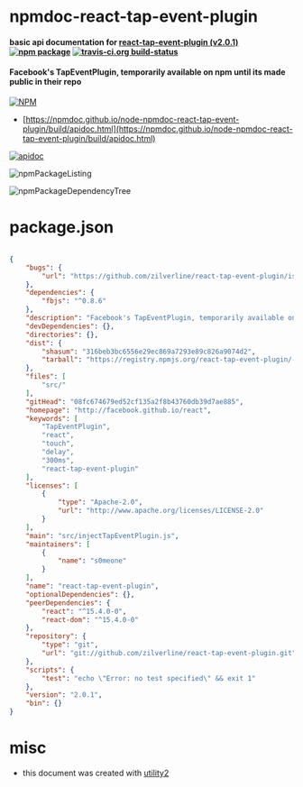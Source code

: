 # npmdoc-react-tap-event-plugin

#### basic api documentation for  [react-tap-event-plugin (v2.0.1)](http://facebook.github.io/react)  [![npm package](https://img.shields.io/npm/v/npmdoc-react-tap-event-plugin.svg?style=flat-square)](https://www.npmjs.org/package/npmdoc-react-tap-event-plugin) [![travis-ci.org build-status](https://api.travis-ci.org/npmdoc/node-npmdoc-react-tap-event-plugin.svg)](https://travis-ci.org/npmdoc/node-npmdoc-react-tap-event-plugin)

#### Facebook's TapEventPlugin, temporarily available on npm until its made public in their repo

[![NPM](https://nodei.co/npm/react-tap-event-plugin.png?downloads=true&downloadRank=true&stars=true)](https://www.npmjs.com/package/react-tap-event-plugin)

- [https://npmdoc.github.io/node-npmdoc-react-tap-event-plugin/build/apidoc.html](https://npmdoc.github.io/node-npmdoc-react-tap-event-plugin/build/apidoc.html)

[![apidoc](https://npmdoc.github.io/node-npmdoc-react-tap-event-plugin/build/screenCapture.buildCi.browser.%252Ftmp%252Fbuild%252Fapidoc.html.png)](https://npmdoc.github.io/node-npmdoc-react-tap-event-plugin/build/apidoc.html)

![npmPackageListing](https://npmdoc.github.io/node-npmdoc-react-tap-event-plugin/build/screenCapture.npmPackageListing.svg)

![npmPackageDependencyTree](https://npmdoc.github.io/node-npmdoc-react-tap-event-plugin/build/screenCapture.npmPackageDependencyTree.svg)



# package.json

```json

{
    "bugs": {
        "url": "https://github.com/zilverline/react-tap-event-plugin/issues"
    },
    "dependencies": {
        "fbjs": "^0.8.6"
    },
    "description": "Facebook's TapEventPlugin, temporarily available on npm until its made public in their repo",
    "devDependencies": {},
    "directories": {},
    "dist": {
        "shasum": "316beb3bc6556e29ec869a7293e89c826a9074d2",
        "tarball": "https://registry.npmjs.org/react-tap-event-plugin/-/react-tap-event-plugin-2.0.1.tgz"
    },
    "files": [
        "src/"
    ],
    "gitHead": "08fc674679ed52cf135a2f8b43760db39d7ae885",
    "homepage": "http://facebook.github.io/react",
    "keywords": [
        "TapEventPlugin",
        "react",
        "touch",
        "delay",
        "300ms",
        "react-tap-event-plugin"
    ],
    "licenses": [
        {
            "type": "Apache-2.0",
            "url": "http://www.apache.org/licenses/LICENSE-2.0"
        }
    ],
    "main": "src/injectTapEventPlugin.js",
    "maintainers": [
        {
            "name": "s0meone"
        }
    ],
    "name": "react-tap-event-plugin",
    "optionalDependencies": {},
    "peerDependencies": {
        "react": "^15.4.0-0",
        "react-dom": "^15.4.0-0"
    },
    "repository": {
        "type": "git",
        "url": "git://github.com/zilverline/react-tap-event-plugin.git"
    },
    "scripts": {
        "test": "echo \"Error: no test specified\" && exit 1"
    },
    "version": "2.0.1",
    "bin": {}
}
```



# misc
- this document was created with [utility2](https://github.com/kaizhu256/node-utility2)
